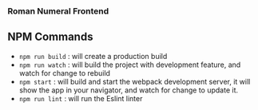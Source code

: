 ### Roman Numeral Frontend

## NPM Commands

  * `npm run build` : will create a production build
  * `npm run watch` : will build the project with development feature, and watch for change to rebuild
  * `npm start` : will build and start the webpack development server, it will show the app in your navigator, and watch for change to update it.
  * `npm run lint` : will run the Eslint linter
